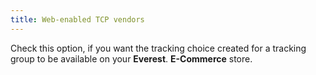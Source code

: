 ```yaml
---
title: Web-enabled TCP vendors
---
```



Check this option, if you want the tracking choice created for a tracking  group to be available on your **Everest**.  **E-Commerce** store.
